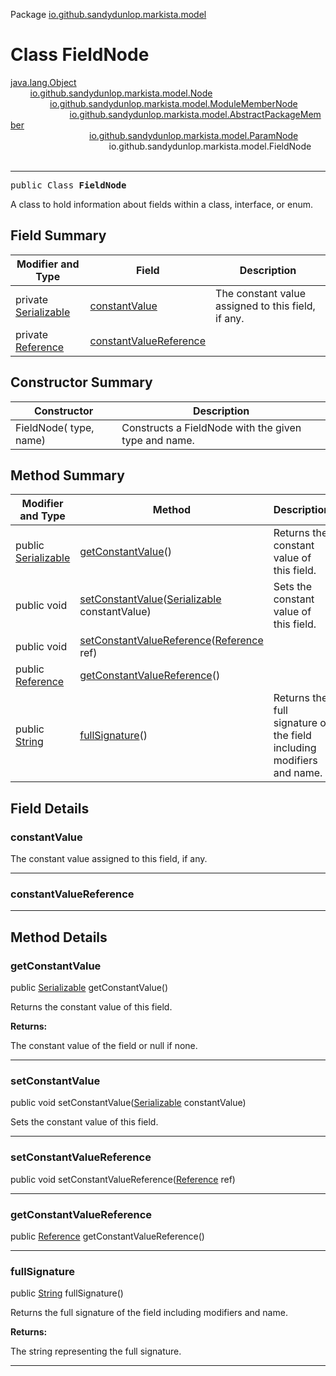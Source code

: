 Package [io.github.sandydunlop.markista.model](index.md)

# Class FieldNode
[java.lang.Object](https://docs.oracle.com/en/java/javase/24/docs/api/java.base/java/lang/Object.html)<br/>
        [io.github.sandydunlop.markista.model.Node](Node.md)<br/>
                [io.github.sandydunlop.markista.model.ModuleMemberNode](ModuleMemberNode.md)<br/>
                        [io.github.sandydunlop.markista.model.AbstractPackageMember](AbstractPackageMember.md)<br/>
                                [io.github.sandydunlop.markista.model.ParamNode](ParamNode.md)<br/>
                                        io.github.sandydunlop.markista.model.FieldNode<br/>
<br/>

----

<span style="font-family: monospace;">public Class __FieldNode__</span>

A class to hold information about fields within a class, interface, or enum.


## Field Summary

| Modifier and Type                                                                                              | Field                                             | Description                                        |
|----------------------------------------------------------------------------------------------------------------|---------------------------------------------------|----------------------------------------------------|
| private [Serializable](https://docs.oracle.com/en/java/javase/24/docs/api/java.base/java/io/Serializable.html) | [constantValue](#constantvalue)                   | The constant value assigned to this field, if any. |
| private [Reference](Reference.md)                                                                              | [constantValueReference](#constantvaluereference) |                                                    |

## Constructor Summary

| Constructor             | Description                                          |
|-------------------------|------------------------------------------------------|
| FieldNode( type,  name) | Constructs a FieldNode with the given type and name. |

## Method Summary

| Modifier and Type                                                                                             | Method                                                                                                                                                      | Description                                                           |
|---------------------------------------------------------------------------------------------------------------|-------------------------------------------------------------------------------------------------------------------------------------------------------------|-----------------------------------------------------------------------|
| public [Serializable](https://docs.oracle.com/en/java/javase/24/docs/api/java.base/java/io/Serializable.html) | [getConstantValue](#getconstantvalue)()                                                                                                                     | Returns the constant value of this field.                             |
| public void                                                                                                   | [setConstantValue](#setconstantvalue)([Serializable](https://docs.oracle.com/en/java/javase/24/docs/api/java.base/java/io/Serializable.html) constantValue) | Sets the constant value of this field.                                |
| public void                                                                                                   | [setConstantValueReference](#setconstantvaluereference)([Reference](Reference.md) ref)                                                                      |                                                                       |
| public [Reference](Reference.md)                                                                              | [getConstantValueReference](#getconstantvaluereference)()                                                                                                   |                                                                       |
| public [String](https://docs.oracle.com/en/java/javase/24/docs/api/java.base/java/lang/String.html)           | [fullSignature](#fullsignature)()                                                                                                                           | Returns the full signature of the field including modifiers and name. |

## Field Details

### constantValue

The constant value assigned to this field, if any.


---

### constantValueReference




---


## Method Details

### getConstantValue

public [Serializable](https://docs.oracle.com/en/java/javase/24/docs/api/java.base/java/io/Serializable.html) getConstantValue()

Returns the constant value of this field.

**Returns:**

The constant value of the field or null if none.


---

### setConstantValue

public void setConstantValue([Serializable](https://docs.oracle.com/en/java/javase/24/docs/api/java.base/java/io/Serializable.html) constantValue)

Sets the constant value of this field.


---

### setConstantValueReference

public void setConstantValueReference([Reference](Reference.md) ref)




---

### getConstantValueReference

public [Reference](Reference.md) getConstantValueReference()




---

### fullSignature

public [String](https://docs.oracle.com/en/java/javase/24/docs/api/java.base/java/lang/String.html) fullSignature()

Returns the full signature of the field including modifiers and name.

**Returns:**

The string representing the full signature.


---

